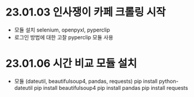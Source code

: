 # 23.01.03 인사쟁이 카페 크롤링 시작
- 모듈 설치
    selenium, openpyxl, pyperclip
- 로그인 방법에 대한 고찰
    pyperclip 모듈 사용

# 23.01.06 시간 비교 모듈 설치
- 모듈 (dateutil, beautifulsoup4, pandas, requests)
    pip install python-dateutil
    pip install beautifulsoup4
    pip install pandas
    pip install requests